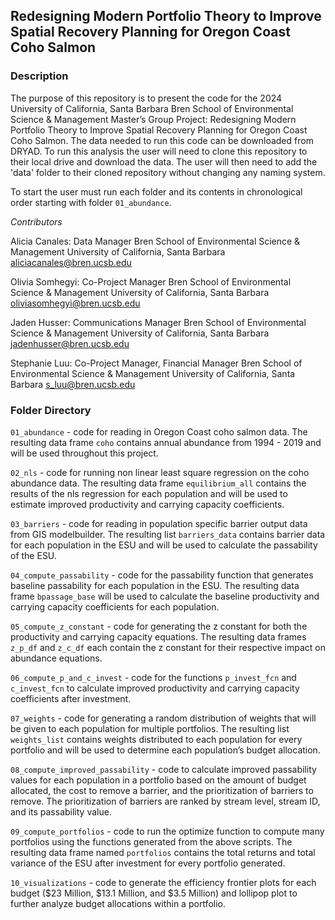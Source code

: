 ## Redesigning Modern Portfolio Theory to Improve Spatial Recovery Planning for Oregon Coast Coho Salmon

### Description
The purpose of this repository is to present the code for the 2024 University of California, Santa Barbara Bren School of Environmental Science & Management Master’s Group Project: Redesigning Modern Portfolio Theory to Improve Spatial Recovery Planning for Oregon Coast Coho Salmon. The data needed to run this code can be downloaded from DRYAD. To run this analysis the user will need to clone this repository to their local drive and download the data. The user will then need to add the 'data' folder to their cloned repository without changing any naming system.

To start the user must run each folder and its contents in chronological order starting with folder `01_abundance`.

*Contributors*

Alicia Canales: Data Manager
Bren School of Environmental Science & Management
University of California, Santa Barbara
aliciacanales@bren.ucsb.edu

Olivia Somhegyi: Co-Project Manager
Bren School of Environmental Science & Management
University of California, Santa Barbara
oliviasomhegyi@bren.ucsb.edu

Jaden Husser: Communications Manager
Bren School of Environmental Science & Management
University of California, Santa Barbara
jadenhusser@bren.ucsb.edu

Stephanie Luu: Co-Project Manager, Financial Manager
Bren School of Environmental Science & Management
University of California, Santa Barbara
s_luu@bren.ucsb.edu

### Folder Directory
`01_abundance` - code for reading in Oregon Coast coho salmon data. The resulting data frame `coho` contains annual abundance from 1994 - 2019 and will be used throughout this project. 

`02_nls` - code for running non linear least square regression on the coho abundance data. The resulting data frame `equilibrium_all` contains the results of the nls regression for each population and will be used to estimate improved productivity and carrying capacity coefficients.

`03_barriers` - code for reading in population specific barrier output data from GIS modelbuilder. The resulting list `barriers_data` contains barrier data for each population in the ESU and will be used to calculate the passability of the ESU.   

`04_compute_passability` - code for the passability function that generates baseline passability for each population in the ESU. The resulting data frame `bpassage_base` will be used to calculate the baseline productivity and carrying capacity coefficients for each population. 

`05_compute_z_constant` - code for generating the z constant for both the productivity and carrying capacity equations. The resulting data frames `z_p_df` and `z_c_df` each contain the z constant for their respective impact on abundance equations.

`06_compute_p_and_c_invest` - code for the functions `p_invest_fcn` and `c_invest_fcn` to calculate improved productivity and carrying capacity coefficients after investment.

`07_weights` - code for generating a random distribution of weights that will be given to each population for multiple portfolios. The resulting list `weights_list` contains weights distributed to each population for every portfolio and will be used to determine each population’s budget allocation.

`08_compute_improved_passability` - code to calculate improved passability values for each population in a portfolio based on the amount of budget allocated, the cost to remove a barrier, and the prioritization of barriers to remove. The prioritization of barriers are ranked by stream level, stream ID, and its passability value.

`09_compute_portfolios` - code to run the optimize function to compute many portfolios using the functions generated from the above scripts. The resulting data frame named `portfolios` contains the total returns and total variance of the ESU after investment for every portfolio generated.  

`10_visualizations` - code to generate the efficiency frontier plots for each budget ($23 Million, $13.1 Million, and $3.5 Million) and lollipop plot to further analyze budget allocations within a portfolio. 
